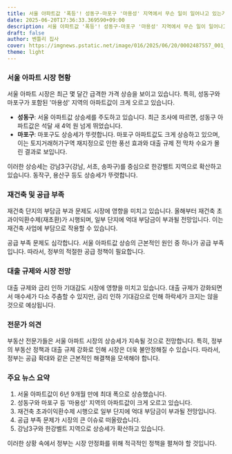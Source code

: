 ```yaml
---
title: 서울 아파트값 '폭등'! 성동구·마포구 '마용성' 지역에서 무슨 일이 일어나고 있는가? 🚨부동산 시장 '빅쇼크'! 🚀
date: 2025-06-20T17:36:33.369590+09:00
description: 서울 아파트값 '폭등'! 성동구·마포구 '마용성' 지역에서 무슨 일이 일어나고 있는가? 🚨부동산 시장 '빅쇼크'! 🚀
draft: false
author: 벤틀리 집사
cover: https://imgnews.pstatic.net/image/016/2025/06/20/0002487557_001_20250619194216547.jpg
theme: light
---
```


### 서울 아파트 시장 현황

서울 아파트 시장은 최근 몇 달간 급격한 가격 상승을 보이고 있습니다. 특히, 성동구와 마포구가 포함된 '마용성' 지역의 아파트값이 크게 오르고 있습니다.

*   **성동구**: 서울 아파트값 상승세를 주도하고 있습니다. 최근 조사에 따르면, 성동구 아파트값은 석달 새 4억 원 넘게 뛰었습니다.
*   **마포구**: 마포구도 상승세가 뚜렷합니다. 마포구 아파트값도 크게 상승하고 있으며, 이는 토지거래허가구역 재지정으로 인한 풍선 효과와 대출 규제 전 막차 수요가 몰린 결과로 보입니다.

이러한 상승세는 강남3구(강남, 서초, 송파구)를 중심으로 한강벨트 지역으로 확산하고 있습니다. 동작구, 용산구 등도 상승세가 뚜렷합니다.

### 재건축 및 공급 부족

재건축 단지의 부담금 부과 문제도 시장에 영향을 미치고 있습니다. 올해부터 재건축 초과이익환수제(재초환)가 시행되며, 일부 단지에 억대 부담금이 부과될 전망입니다. 이는 재건축 사업에 부담으로 작용할 수 있습니다.

공급 부족 문제도 심각합니다. 서울 아파트값 상승의 근본적인 원인 중 하나가 공급 부족입니다. 따라서, 정부의 적절한 공급 정책이 필요합니다.

### 대출 규제와 시장 전망

대출 규제와 금리 인하 기대감도 시장에 영향을 미치고 있습니다. 대출 규제가 강화되면서 매수세가 다소 주춤할 수 있지만, 금리 인하 기대감으로 인해 하락세가 크지는 않을 것으로 예상됩니다.

### 전문가 의견

부동산 전문가들은 서울 아파트 시장의 상승세가 지속될 것으로 전망합니다. 특히, 정부의 부동산 정책과 대출 규제 강화로 인해 시장은 더욱 불안정해질 수 있습니다. 따라서, 정부는 공급 확대와 같은 근본적인 해결책을 모색해야 합니다.

### 주요 뉴스 요약

1.  서울 아파트값이 6년 9개월 만에 최대 폭으로 상승했습니다.
2.  성동구와 마포구 등 '마용성' 지역의 아파트값이 크게 오르고 있습니다.
3.  재건축 초과이익환수제 시행으로 일부 단지에 억대 부담금이 부과될 전망입니다.
4.  공급 부족 문제가 시장의 큰 이슈로 떠올랐습니다.
5.  강남3구와 한강벨트 지역으로 상승세가 확산하고 있습니다.

이러한 상황 속에서 정부는 시장 안정화를 위해 적극적인 정책을 펼쳐야 할 것입니다.